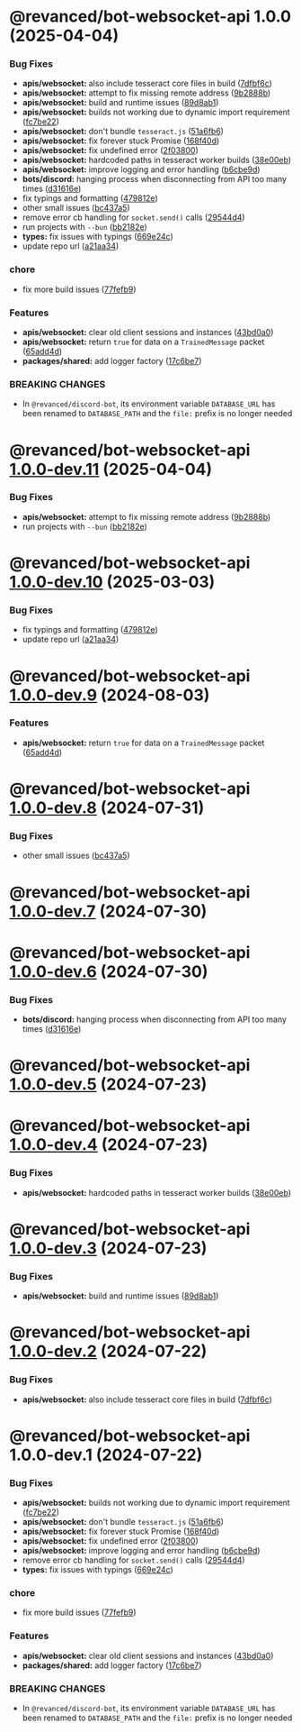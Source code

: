 # @revanced/bot-websocket-api 1.0.0 (2025-04-04)


### Bug Fixes

* **apis/websocket:** also include tesseract core files in build ([7dfbf6c](https://github.com/revanced/revanced-bots/commit/7dfbf6c92c49100954fa4aca471dce4ab9fd9565))
* **apis/websocket:** attempt to fix missing remote address ([9b2888b](https://github.com/revanced/revanced-bots/commit/9b2888b944ea1d61d31aa5df3536768e9a2dadf8))
* **apis/websocket:** build and runtime issues ([89d8ab1](https://github.com/revanced/revanced-bots/commit/89d8ab1ee58278a9a96cdc31c679d0a0a0d865af))
* **apis/websocket:** builds not working due to dynamic import requirement ([fc7be22](https://github.com/revanced/revanced-bots/commit/fc7be22c6c15974c7394790e93de2a23a6627153))
* **apis/websocket:** don't bundle `tesseract.js` ([51a6fb6](https://github.com/revanced/revanced-bots/commit/51a6fb65f0df3409eacffb297430840a0e326989))
* **apis/websocket:** fix forever stuck Promise ([168f40d](https://github.com/revanced/revanced-bots/commit/168f40def64ca213cd2b549f4bafed4c0e1e3695))
* **apis/websocket:** fix undefined error ([2f03800](https://github.com/revanced/revanced-bots/commit/2f03800c61c00e59e512567d273a195e605d6736))
* **apis/websocket:** hardcoded paths in tesseract worker builds ([38e00eb](https://github.com/revanced/revanced-bots/commit/38e00eb4e59c763bd74d27b9b9b482ea66e4dcf4))
* **apis/websocket:** improve logging and error handling ([b6cbe9d](https://github.com/revanced/revanced-bots/commit/b6cbe9d64c01ff11feab8351fb801bc1aee48325))
* **bots/discord:** hanging process when disconnecting from API too many times ([d31616e](https://github.com/revanced/revanced-bots/commit/d31616ebcba6f1dcd8bde183bcb8d1adb1501b61))
* fix typings and formatting ([479812e](https://github.com/revanced/revanced-bots/commit/479812e199b52cdb295a5746e0767306afab3413))
* other small issues ([bc437a5](https://github.com/revanced/revanced-bots/commit/bc437a5ec7ce1d339094d608e2a61ac5f460c163))
* remove error cb handling for `socket.send()` calls ([29544d4](https://github.com/revanced/revanced-bots/commit/29544d4e0127173465796b7e3c62161f4db59c8b))
* run projects with `--bun` ([bb2182e](https://github.com/revanced/revanced-bots/commit/bb2182e707fa40c555d56138972eeea28f1b3cf9))
* **types:** fix issues with typings ([669e24c](https://github.com/revanced/revanced-bots/commit/669e24ca8103ea051b4e61160dd0f978e36707ea))
* update repo url ([a21aa34](https://github.com/revanced/revanced-bots/commit/a21aa348d7f32cd0ee65b371e9594520c0a9d3f1))


### chore

* fix more build issues ([77fefb9](https://github.com/revanced/revanced-bots/commit/77fefb9bef286a22f40a4d76b79c64fcc5a2467f))


### Features

* **apis/websocket:** clear old client sessions and instances ([43bd0a0](https://github.com/revanced/revanced-bots/commit/43bd0a021cd885a3d74a1f307ec2935e81d17458))
* **apis/websocket:** return `true` for data on a `TrainedMessage` packet ([65add4d](https://github.com/revanced/revanced-bots/commit/65add4dfeed2fa067c2c8e2377f7d01d505ade54))
* **packages/shared:** add logger factory ([17c6be7](https://github.com/revanced/revanced-bots/commit/17c6be7bee5b5c24fd4a5279e73374b0bb7a6229))


### BREAKING CHANGES

* In `@revanced/discord-bot`, its environment variable
                 `DATABASE_URL` has been renamed to `DATABASE_PATH`
                 and the `file:` prefix is no longer needed

# @revanced/bot-websocket-api [1.0.0-dev.11](https://github.com/revanced/revanced-bots/compare/@revanced/bot-websocket-api@1.0.0-dev.10...@revanced/bot-websocket-api@1.0.0-dev.11) (2025-04-04)


### Bug Fixes

* **apis/websocket:** attempt to fix missing remote address ([9b2888b](https://github.com/revanced/revanced-bots/commit/9b2888b944ea1d61d31aa5df3536768e9a2dadf8))
* run projects with `--bun` ([bb2182e](https://github.com/revanced/revanced-bots/commit/bb2182e707fa40c555d56138972eeea28f1b3cf9))

# @revanced/bot-websocket-api [1.0.0-dev.10](https://github.com/revanced/revanced-bots/compare/@revanced/bot-websocket-api@1.0.0-dev.9...@revanced/bot-websocket-api@1.0.0-dev.10) (2025-03-03)


### Bug Fixes

* fix typings and formatting ([479812e](https://github.com/revanced/revanced-bots/commit/479812e199b52cdb295a5746e0767306afab3413))
* update repo url ([a21aa34](https://github.com/revanced/revanced-bots/commit/a21aa348d7f32cd0ee65b371e9594520c0a9d3f1))

# @revanced/bot-websocket-api [1.0.0-dev.9](https://github.com/revanced/revanced-helper/compare/@revanced/bot-websocket-api@1.0.0-dev.8...@revanced/bot-websocket-api@1.0.0-dev.9) (2024-08-03)


### Features

* **apis/websocket:** return `true` for data on a `TrainedMessage` packet ([65add4d](https://github.com/revanced/revanced-helper/commit/65add4dfeed2fa067c2c8e2377f7d01d505ade54))

# @revanced/bot-websocket-api [1.0.0-dev.8](https://github.com/revanced/revanced-helper/compare/@revanced/bot-websocket-api@1.0.0-dev.7...@revanced/bot-websocket-api@1.0.0-dev.8) (2024-07-31)


### Bug Fixes

* other small issues ([bc437a5](https://github.com/revanced/revanced-helper/commit/bc437a5ec7ce1d339094d608e2a61ac5f460c163))

# @revanced/bot-websocket-api [1.0.0-dev.7](https://github.com/revanced/revanced-helper/compare/@revanced/bot-websocket-api@1.0.0-dev.6...@revanced/bot-websocket-api@1.0.0-dev.7) (2024-07-30)

# @revanced/bot-websocket-api [1.0.0-dev.6](https://github.com/revanced/revanced-helper/compare/@revanced/bot-websocket-api@1.0.0-dev.5...@revanced/bot-websocket-api@1.0.0-dev.6) (2024-07-30)


### Bug Fixes

* **bots/discord:** hanging process when disconnecting from API too many times ([d31616e](https://github.com/revanced/revanced-helper/commit/d31616ebcba6f1dcd8bde183bcb8d1adb1501b61))

# @revanced/bot-websocket-api [1.0.0-dev.5](https://github.com/revanced/revanced-helper/compare/@revanced/bot-websocket-api@1.0.0-dev.4...@revanced/bot-websocket-api@1.0.0-dev.5) (2024-07-23)

# @revanced/bot-websocket-api [1.0.0-dev.4](https://github.com/revanced/revanced-helper/compare/@revanced/bot-websocket-api@1.0.0-dev.3...@revanced/bot-websocket-api@1.0.0-dev.4) (2024-07-23)


### Bug Fixes

* **apis/websocket:** hardcoded paths in tesseract worker builds ([38e00eb](https://github.com/revanced/revanced-helper/commit/38e00eb4e59c763bd74d27b9b9b482ea66e4dcf4))

# @revanced/bot-websocket-api [1.0.0-dev.3](https://github.com/revanced/revanced-helper/compare/@revanced/bot-websocket-api@1.0.0-dev.2...@revanced/bot-websocket-api@1.0.0-dev.3) (2024-07-23)


### Bug Fixes

* **apis/websocket:** build and runtime issues ([89d8ab1](https://github.com/revanced/revanced-helper/commit/89d8ab1ee58278a9a96cdc31c679d0a0a0d865af))

# @revanced/bot-websocket-api [1.0.0-dev.2](https://github.com/revanced/revanced-helper/compare/@revanced/bot-websocket-api@1.0.0-dev.1...@revanced/bot-websocket-api@1.0.0-dev.2) (2024-07-22)


### Bug Fixes

* **apis/websocket:** also include tesseract core files in build ([7dfbf6c](https://github.com/revanced/revanced-helper/commit/7dfbf6c92c49100954fa4aca471dce4ab9fd9565))

# @revanced/bot-websocket-api 1.0.0-dev.1 (2024-07-22)


### Bug Fixes

* **apis/websocket:** builds not working due to dynamic import requirement ([fc7be22](https://github.com/revanced/revanced-helper/commit/fc7be22c6c15974c7394790e93de2a23a6627153))
* **apis/websocket:** don't bundle `tesseract.js` ([51a6fb6](https://github.com/revanced/revanced-helper/commit/51a6fb65f0df3409eacffb297430840a0e326989))
* **apis/websocket:** fix forever stuck Promise ([168f40d](https://github.com/revanced/revanced-helper/commit/168f40def64ca213cd2b549f4bafed4c0e1e3695))
* **apis/websocket:** fix undefined error ([2f03800](https://github.com/revanced/revanced-helper/commit/2f03800c61c00e59e512567d273a195e605d6736))
* **apis/websocket:** improve logging and error handling ([b6cbe9d](https://github.com/revanced/revanced-helper/commit/b6cbe9d64c01ff11feab8351fb801bc1aee48325))
* remove error cb handling for `socket.send()` calls ([29544d4](https://github.com/revanced/revanced-helper/commit/29544d4e0127173465796b7e3c62161f4db59c8b))
* **types:** fix issues with typings ([669e24c](https://github.com/revanced/revanced-helper/commit/669e24ca8103ea051b4e61160dd0f978e36707ea))


### chore

* fix more build issues ([77fefb9](https://github.com/revanced/revanced-helper/commit/77fefb9bef286a22f40a4d76b79c64fcc5a2467f))


### Features

* **apis/websocket:** clear old client sessions and instances ([43bd0a0](https://github.com/revanced/revanced-helper/commit/43bd0a021cd885a3d74a1f307ec2935e81d17458))
* **packages/shared:** add logger factory ([17c6be7](https://github.com/revanced/revanced-helper/commit/17c6be7bee5b5c24fd4a5279e73374b0bb7a6229))


### BREAKING CHANGES

* In `@revanced/discord-bot`, its environment variable
                 `DATABASE_URL` has been renamed to `DATABASE_PATH`
                 and the `file:` prefix is no longer needed
